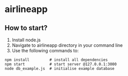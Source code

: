 # airlineapp


## How to start?
1. Install node.js
2. Navigate to airlineapp directory in your command line
3. Use the following commands to:
```
npm install         # install all dependencies
npm start           # start server @127.0.0.1:3000
node db_example.js  # initialise example database
```
